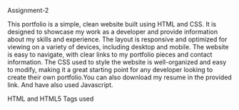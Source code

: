 Assignment-2

This portfolio is a simple, clean website built using HTML and CSS. It is designed to showcase my work as a developer and provide information about my skills and experience. The layout is responsive and optimized for viewing on a variety of devices, including desktop and mobile. The website is easy to navigate, with clear links to my portfolio pieces and contact information. The CSS used to style the website is well-organized and easy to modify, making it a great starting point for any developer looking to create their own portfolio.You can also download my resume in the provided link. And have also used Javascript. 

HTML and HTML5 Tags used

<html>
<head>
<link>
<style>
<title>
<body>
<footer>
<header>
<h1>, <h2>, <h3>
<main>
<nav>
<section>
<div>
<li>
<p>
<ul>
<a>
<br>
<i>
<span>
<audio>
<img>
<source>
<script>

![image](https://user-images.githubusercontent.com/114772879/214920527-9d76d620-675b-4140-a1c3-3819ae699bdf.png)

